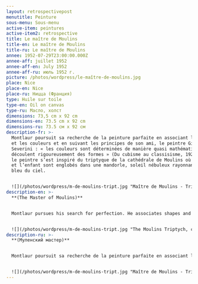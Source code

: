 ```yaml
---
layout: retrospectivepost
menutitle: Peinture
sous-menu: Sous-menu
active-item: peintures
active-item2: retrospective
title: Le maître de Moulins
title-en: Le maître de Moulins
title-ru: Le maître de Moulins
annee: 1952-07-29T23:00:00.000Z
annee-aff: juillet 1952
annee-aff-en: July 1952
annee-aff-ru: июль 1952 г.
picture: /photos/wordpress/le-maître-de-moulins.jpg
place: Nice
place-en: Nice
place-ru: Ницца (Франция)
type: Huile sur toile
type-en: Oil on canvas
type-ru: Масло, холст
dimensions: 73,5 cm x 92 cm
dimensions-en: 73.5 cm x 92 cm
dimensions-ru: 73.5 см x 92 см
description-fr: >-
  Montlaur poursuit sa recherche de la peinture parfaite en associant les formes
  et les couleurs et en suivant les principes de son ami, le peintre Gino
  Severini : « les couleurs sont déterminées de manière quasi mathématique et
  découlent rigoureusement des formes » (Du cubisme au classisisme, 1921). Ici,
  le peintre s’est inspiré du triptyque de la cathédrale de Moulins où la vierge
  et l’enfant sont englobés dans une mandorle, soleil nébuleux rayonnant dans le
  bleu du ciel.


  ![](/photos/wordpress/m-de-moulins-tript.jpg "Maître de Moulins - Triptyque, vers 1498, Cathédrale de Moulins (Wikipedia)")
description-en: >-
  **(The Master of Moulins)**


  Montlaur pursues his search for perfection. He associates shapes and colors following the principles of his friend, the painter Gino Severini: "the colors are determined in an almost mathematical way and follow rigorously from the forms" (*Du cubisme au classisisme, 1921*). Here, the artist was inspired by the triptych of the cathedral of Moulins where Virgin and Child are framed in a mandorla, with a nebulous sun shining in the blue of the sky.


  ![](/photos/wordpress/m-de-moulins-tript.jpg "The Moulins Triptych, c. 1498, Moulins Cathedral (Wikipedia)")
description-ru: >-
  **(Муленский мастер)**   


  Montlaur poursuit sa recherche de la peinture parfaite en associant les formes et les couleurs et en suivant les principes de son ami, le peintre Gino Severini : « les couleurs sont déterminées de manière quasi mathématique et découlent rigoureusement des formes » (Du cubisme au classisisme, 1921). Ici, le peintre s’est inspiré du triptyque de la cathédrale de Moulins où la vierge et l’enfant sont englobés dans une mandorle, soleil nébuleux rayonnant dans le bleu du ciel.


  ![](/photos/wordpress/m-de-moulins-tript.jpg "Maître de Moulins - Triptyque, vers 1498, Cathédrale de Moulins (Wikipedia)")
---
```

